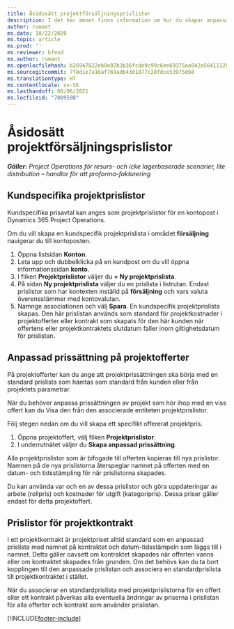 ```yaml
---
title: Åsidosätt projektförsäljningsprislistor
description: I det här ämnet finns information om hur du skapar anpassade försäljningsprislistor.
author: rumant
ms.date: 10/22/2020
ms.topic: article
ms.prod: ''
ms.reviewer: kfend
ms.author: rumant
ms.openlocfilehash: b26947822eb8e87b3b36fcde9c99c6ee69375aa942a5641112b9b1109dcaa26c
ms.sourcegitcommit: 7f8d1e7a16af769adb43d1877c28fdce53975db8
ms.translationtype: HT
ms.contentlocale: sv-SE
ms.lasthandoff: 08/06/2021
ms.locfileid: "7009598"
---
```

# <a name="override-project-sales-price-lists"></a>Åsidosätt projektförsäljningsprislistor

_**Gäller:** Project Operations för resurs- och icke lagerbaserade scenarier, lite distribution – handlar för att proforma-fakturering_

## <a name="customer-specific-project-price-lists"></a>Kundspecifika projektprislistor

Kundspecifika prisavtal kan anges som projektprislistor för en kontopost i Dynamics 365 Project Operations.

Om du vill skapa en kundspecifik projektprislista i området **försäljning** navigerar du till kontoposten.

1. Öppna listsidan **Konton**.
2. Leta upp och dubbelklicka på en kundpost om du vill öppna informationssidan **konto**.
3. I fliken **Projektprislistor** väljer du **+ Ny projektprislista**.
4. På sidan **Ny projektprislista** väljer du en prislista i listrutan. Endast prislistor som har kontexten inställd på **försäljning** och vars valuta överensstämmer med kontovalutan.
5. Namnge associationen och välj **Spara**. En kundspecifik projektprislista skapas. Den här prislistan används som standard för projektkostnader i projektofferter eller kontrakt som skapats för den här kunden när offertens eller projektkontraktets slutdatum faller inom giltighetsdatum för prislistan.

## <a name="custom-pricing-on-project-quotes"></a>Anpassad prissättning på projektofferter

På projektofferter kan du ange att projektprissättningen ska börja med en standard prislista som hämtas som standard från kunden eller från projektets parametrar.

När du behöver anpassa prissättningen av projekt som hör ihop med en viss offert kan du Visa den från den associerade entiteten projektprislistor.

Följ stegen nedan om du vill skapa ett specifikt offererat projektpris.

1. Öppna projektoffert, välj fliken **Projektprislistor**.
2. I underrutnätet väljer du **Skapa anpassad prissättning**.

Alla projektprislistor som är bifogade till offerten kopieras till nya prislistor. Namnen på de nya prislistorna återspeglar namnet på offerten med en datum- och tidsstämpling för när prislistorna skapades.

Du kan använda var och en av dessa prislistor och göra uppdateringar av arbete (rollpris) och kostnader för utgift (kategoripris). Dessa priser gäller endast för detta projektoffert.

## <a name="price-lists-on-a-project-contract"></a>Prislistor för projektkontrakt

I ett projektkontrakt är projektpriset alltid standard som en anpassad prislista med namnet på kontraktet och datum-tidsstämpeln som läggs till i namnet. Detta gäller oavsett om kontraktet skapades när offerten vanns eller om kontraktet skapades från grunden. Om det behövs kan du ta bort kopplingen till den anpassade prislistan och associera en standardprislista till projektkontraktet i stället.

När du associerar en standardprislista med projektprislistorna för en offert eller ett kontrakt påverkas alla eventuella ändringar av priserna i prislistan för alla offerter och kontrakt som använder prislistan.


[!INCLUDE[footer-include](../includes/footer-banner.md)]